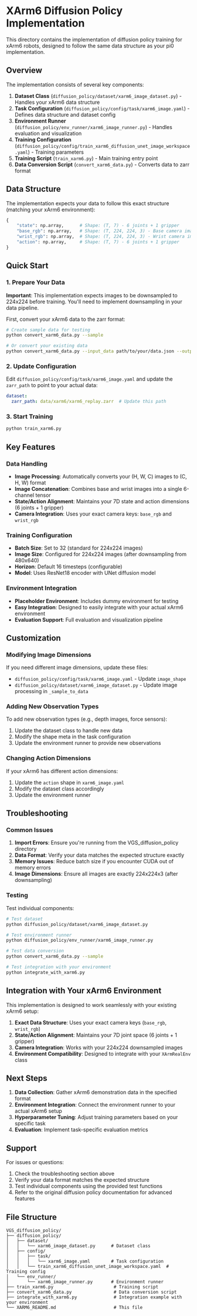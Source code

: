 # XArm6 Diffusion Policy Implementation

This directory contains the implementation of diffusion policy training for xArm6 robots, designed to follow the same data structure as your pi0 implementation.

## Overview

The implementation consists of several key components:

1. **Dataset Class** (`diffusion_policy/dataset/xarm6_image_dataset.py`) - Handles your xArm6 data structure
2. **Task Configuration** (`diffusion_policy/config/task/xarm6_image.yaml`) - Defines data structure and dataset config
3. **Environment Runner** (`diffusion_policy/env_runner/xarm6_image_runner.py`) - Handles evaluation and visualization
4. **Training Configuration** (`diffusion_policy/config/train_xarm6_diffusion_unet_image_workspace.yaml`) - Training parameters
5. **Training Script** (`train_xarm6.py`) - Main training entry point
6. **Data Conversion Script** (`convert_xarm6_data.py`) - Converts data to zarr format

## Data Structure

The implementation expects your data to follow this exact structure (matching your xArm6 environment):

```python
{
    "state": np.array,      # Shape: (T, 7) - 6 joints + 1 gripper
    "base_rgb": np.array,   # Shape: (T, 224, 224, 3) - Base camera images (downsampled)
    "wrist_rgb": np.array,  # Shape: (T, 224, 224, 3) - Wrist camera images (downsampled)
    "action": np.array,     # Shape: (T, 7) - 6 joints + 1 gripper
}
```

## Quick Start

### 1. Prepare Your Data

**Important**: This implementation expects images to be downsampled to 224x224 before training. You'll need to implement downsampling in your data pipeline.

First, convert your xArm6 data to the zarr format:

```bash
# Create sample data for testing
python convert_xarm6_data.py --sample

# Or convert your existing data
python convert_xarm6_data.py --input_data path/to/your/data.json --output data/xarm6/xarm6_replay.zarr
```

### 2. Update Configuration

Edit `diffusion_policy/config/task/xarm6_image.yaml` and update the `zarr_path` to point to your actual data:

```yaml
dataset:
  zarr_path: data/xarm6/xarm6_replay.zarr  # Update this path
```

### 3. Start Training

```bash
python train_xarm6.py
```

## Key Features

### Data Handling
- **Image Processing**: Automatically converts your (H, W, C) images to (C, H, W) format
- **Image Concatenation**: Combines base and wrist images into a single 6-channel tensor
- **State/Action Alignment**: Maintains your 7D state and action dimensions (6 joints + 1 gripper)
- **Camera Integration**: Uses your exact camera keys: `base_rgb` and `wrist_rgb`

### Training Configuration
- **Batch Size**: Set to 32 (standard for 224x224 images)
- **Image Size**: Configured for 224x224 images (after downsampling from 480x640)
- **Horizon**: Default 16 timesteps (configurable)
- **Model**: Uses ResNet18 encoder with UNet diffusion model

### Environment Integration
- **Placeholder Environment**: Includes dummy environment for testing
- **Easy Integration**: Designed to easily integrate with your actual xArm6 environment
- **Evaluation Support**: Full evaluation and visualization pipeline

## Customization

### Modifying Image Dimensions
If you need different image dimensions, update these files:
- `diffusion_policy/config/task/xarm6_image.yaml` - Update `image_shape`
- `diffusion_policy/dataset/xarm6_image_dataset.py` - Update image processing in `_sample_to_data`

### Adding New Observation Types
To add new observation types (e.g., depth images, force sensors):

1. Update the dataset class to handle new data
2. Modify the shape meta in the task configuration
3. Update the environment runner to provide new observations

### Changing Action Dimensions
If your xArm6 has different action dimensions:

1. Update the `action` shape in `xarm6_image.yaml`
2. Modify the dataset class accordingly
3. Update the environment runner

## Troubleshooting

### Common Issues

1. **Import Errors**: Ensure you're running from the VGS_diffusion_policy directory
2. **Data Format**: Verify your data matches the expected structure exactly
3. **Memory Issues**: Reduce batch size if you encounter CUDA out of memory errors
4. **Image Dimensions**: Ensure all images are exactly 224x224x3 (after downsampling)

### Testing

Test individual components:

```bash
# Test dataset
python diffusion_policy/dataset/xarm6_image_dataset.py

# Test environment runner
python diffusion_policy/env_runner/xarm6_image_runner.py

# Test data conversion
python convert_xarm6_data.py --sample

# Test integration with your environment
python integrate_with_xarm6.py
```

## Integration with Your xArm6 Environment

This implementation is designed to work seamlessly with your existing xArm6 setup:

1. **Exact Data Structure**: Uses your exact camera keys (`base_rgb`, `wrist_rgb`)
2. **State/Action Alignment**: Maintains your 7D joint space (6 joints + 1 gripper)
3. **Camera Integration**: Works with your 224x224 downsampled images
4. **Environment Compatibility**: Designed to integrate with your `XArmRealEnv` class

## Next Steps

1. **Data Collection**: Gather xArm6 demonstration data in the specified format
2. **Environment Integration**: Connect the environment runner to your actual xArm6 setup
3. **Hyperparameter Tuning**: Adjust training parameters based on your specific task
4. **Evaluation**: Implement task-specific evaluation metrics

## Support

For issues or questions:
1. Check the troubleshooting section above
2. Verify your data format matches the expected structure
3. Test individual components using the provided test functions
4. Refer to the original diffusion policy documentation for advanced features

## File Structure

```
VGS_diffusion_policy/
├── diffusion_policy/
│   ├── dataset/
│   │   └── xarm6_image_dataset.py      # Dataset class
│   ├── config/
│   │   ├── task/
│   │   │   └── xarm6_image.yaml        # Task configuration
│   │   └── train_xarm6_diffusion_unet_image_workspace.yaml  # Training config
│   └── env_runner/
│       └── xarm6_image_runner.py       # Environment runner
├── train_xarm6.py                       # Training script
├── convert_xarm6_data.py                # Data conversion script
├── integrate_with_xarm6.py              # Integration example with your environment
└── XARM6_README.md                      # This file
``` 